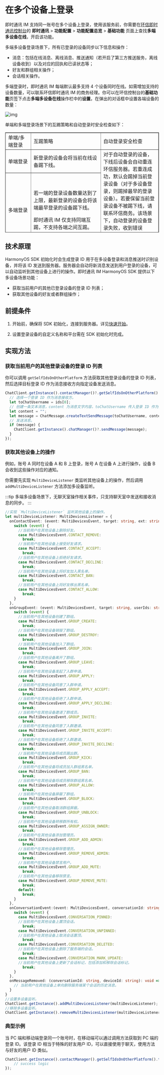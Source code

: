 # 在多个设备上登录

<Toc />

即时通讯 IM 支持同一账号在多个设备上登录，使用该服务前，你需要在[环信即时通讯控制台](https://console.easemob.com/user/login)的 **即时通讯** > **功能配置** > **功能配置总览** > **基础功能** 页面上查找**多端多设备在线**，开启该功能。

多端多设备登录场景下，所有已登录的设备同步以下信息和操作：

- 消息：包括在线消息、离线消息、推送通知（若开启了第三方推送服务，离线设备收到）以及对应的回执和已读状态等；
- 好友和群组相关操作；
- 会话相关操作。

多端登录时，即时通讯 IM 每端默认最多支持 4 个设备同时在线。如需增加支持的设备数量，可以联系环信即时通讯 IM 的商务经理。你可以在环信控制台的**基础功能**页签下点击**多端多设备在线**操作栏中的**设置**，在弹出的对话框中设置各端设备的数量：

![img](/images/common/multidevice_device_count.png)

单端和多端登录场景下的互踢策略和自动登录时安全检查如下：

<table width="807" height="327" border="1">
  <tbody>
    <tr>
      <td width="109" height="49">单端/多端登录</td>
      <td width="384">互踢策略</td>
      <td width="292">自动登录安全检查</td>
    </tr>
    <tr>
      <td height="52">单端登录</td>
      <td>新登录的设备会将当前在线设备踢下线。</td>
      <td rowspan="2">对于自动登录的设备，下线后设备会自动重连环信服务器。若重连成功，默认会踢掉当前登录设备（对于多设备登录，则踢掉最早的登录设备）。若要保留当前登录设备不被踢下线，请联系环信商务。该场景下，自动登录的设备登录失败，收到错误 214，提示当前登录的设备数量超过限制。</td>
    </tr>
    <tr>
      <td height="156">多端登录</td>
      <td><p>若一端的登录设备数量达到了上限，最新登录的设备会将该端最早登录的设备踢下线。</p>
      <p>即时通讯 IM 仅支持同端互踢，不支持各端之间互踢。</p></td>
    </tr>
  </tbody>
</table>

## 技术原理  

HarmonyOS SDK 初始化时会生成登录 ID 用于在多设备登录和消息推送时识别设备，并将该 ID 发送到服务器。服务器会自动将新消息发送到用户登录的设备，可以自动监听到其他设备上进行的操作。即时通讯 IM HarmonyOS SDK 提供以下多设备场景功能：

- 获取当前用户的其他已登录设备的登录 ID 列表；
- 获取其他设备的好友或者群组操作；

## 前提条件

1. 开始前，确保将 SDK 初始化，连接到服务器。详见[快速开始](quickstart.html)。

2. 设置登录设备的自定义名称和平台需在 SDK 初始化时完成。

## 实现方法   

### 获取当前用户的其他登录设备的登录 ID 列表  

你可以调用 `getSelfIdsOnOtherPlatform` 方法获取其他登录设备的登录 ID 列表，然后选择目标登录 ID 作为消息接收方向指定设备发送消息。

```TypeScript
ChatClient.getInstance().contactManager()?.getSelfIdsOnOtherPlatform().then(ids => {
  // 选择一个登录 ID 作为消息接收方。
  let toChatUsername = ids[0];
  // 创建一条文本消息，content 为消息文字内容，toChatUsername 传入登录 ID 作为消息接收方。
  let content = "";
  let message = ChatMessage.createTextSendMessage(toChatUsername, content);
  // 发送消息。
  if (message) {
    ChatClient.getInstance().chatManager()?.sendMessage(message);
  }
});
```

### 获取其他设备上的操作

例如，账号 A 同时在设备 A 和 B 上登录，账号 A 在设备 A 上进行操作，设备 B 会收到这些操作对应的通知。

你需要先实现 `MultiDeviceListener` 类监听其他设备上的操作，然后调用 `addMultiDeviceListener` 方法添加多设备监听。

:::tip
多端多设备场景下，无聊天室操作相关事件，只支持聊天室中发送和接收消息的同步。
:::

```TypeScript
//实现 `MultiDeviceListener` 监听其他设备上的操作。
let multiDeviceListener: MultiDevicesListener = {
  onContactEvent: (event: MultiDevicesEvent, target: string, ext: string): void => {
    switch (event) {
      //当前用户在其他设备上删除好友。
      case MultiDevicesEvent.CONTACT_REMOVE:
        break;
      //当前用户在其他设备上接受好友请求。
      case MultiDevicesEvent.CONTACT_ACCEPT:
        break;
      //当前用户在其他设备上拒绝好友请求。
      case MultiDevicesEvent.CONTACT_DECLINE:
        break;
      //当前用户在其他设备上将好友加入黑名单。
      case MultiDevicesEvent.CONTACT_BAN:
        break;
      //当前用户在其他设备上将好友移出黑名单。
      case MultiDevicesEvent.CONTACT_ALLOW:
        break;
    }
  },
  onGroupEvent: (event: MultiDevicesEvent, target: string, userIds: string[]): void => {
    switch (event) {
      //当前用户在其他设备创建了群组。
      case MultiDevicesEvent.GROUP_CREATE:
        break;
      //当前用户在其他设备销毁了群组。
      case MultiDevicesEvent.GROUP_DESTROY:
        break;
      //当前用户在其他设备加⼊了群组。
      case MultiDevicesEvent.GROUP_JOIN:
        break;
      //当前用户在其他设备离开了群组。
      case MultiDevicesEvent.GROUP_LEAVE:
        break;
      //当前用户在其他设备发起了入群申请。
      case MultiDevicesEvent.GROUP_APPLY:
        break;
      //当前用户在其他设备同意了入群申请。
      case MultiDevicesEvent.GROUP_APPLY_ACCEPT:
        break;
      //当前用户在其他设备拒绝了入群申请。
      case MultiDevicesEvent.GROUP_APPLY_DECLINE:
        break;
      //当前用户在其他设备邀请了群成员。
      case MultiDevicesEvent.GROUP_INVITE:
        break;
      //当前用户在其他设备同意了入群邀请。
      case MultiDevicesEvent.GROUP_INVITE_ACCEPT:
        break;
      //当前用户在其他设备拒绝了入群邀请。
      case MultiDevicesEvent.GROUP_INVITE_DECLINE:
        break;
      //当前用户在其他设备将成员踢出群。
      case MultiDevicesEvent.GROUP_KICK:
        break;
      //当前用户在其他设备将成员加⼊群组⿊名单。
      case MultiDevicesEvent.GROUP_BAN:
        break;
      //当前用户在其他设备将成员移除群组⿊名单。
      case MultiDevicesEvent.GROUP_ALLOW:
        break;
      //当前用户在其他设备屏蔽了群组。
      case MultiDevicesEvent.GROUP_BLOCK:
        break;
      //当前用户在其他设备取消群组屏蔽。
      case MultiDevicesEvent.GROUP_UNBLOCK:
        break;
      //当前用户在其他设备转移群所有权。
      case MultiDevicesEvent.GROUP_ASSIGN_OWNER:
        break;
      //当前用户在其他设备添加管理员。
      case MultiDevicesEvent.GROUP_ADD_ADMIN:
        break;
      //当前用户在其他设备移除管理员。
      case MultiDevicesEvent.GROUP_REMOVE_ADMIN:
        break;
      //当前用户在其他设备禁言用户。
      case MultiDevicesEvent.GROUP_ADD_MUTE:
        break;
      //当前用户在其他设备移除禁言。
      case MultiDevicesEvent.GROUP_REMOVE_MUTE:
        break;
      default:
        break;
    }
  },
  onConversationEvent:(event: MultiDevicesEvent, conversationId: string, type: ConversationType) => {
    switch (event) {
      case MultiDevicesEvent.CONVERSATION_PINNED:
      //当前用户在其他设备上置顶会话。
        break;
      case MultiDevicesEvent.CONVERSATION_UNPINNED:
      //当前用户在其他设备上取消会话置顶。
        break;
      case MultiDevicesEvent.CONVERSATION_DELETED:
      //当前用户在其他设备上删除了服务端的会话。
        break;
      case MultiDevicesEvent.CONVERSATION_MARK_UPDATE:
      //当前用户在其他设备上更新了会话标记，包括添加和移除会话标记。
        break;
    }
  },
  onMessageRemoved: (conversationId: string, deviceId: string): void => {
    // 当前用户在其他设备上单向删除服务端某个会话的历史消息。
  }
}
//设置多设备监听。
ChatClient.getInstance().addMultiDevicesListener(multiDeviceListener);
//移除多设备监听。
ChatClient.getInstance().removeMultiDevicesListener(multiDeviceListener);
```

### 典型示例

当 PC 端和移动端登录同一个账号时，在移动端可以通过调用方法获取到 PC 端的登录 ID。该登录 ID 相当于特殊的好友用户 ID，可以直接使用于聊天，使用方法与好友的用户 ID 类似。

```TypeScript
ChatClient.getInstance().contactManager().getSelfIdsOnOtherPlatform().then(result => {
    // success logic
});
```
